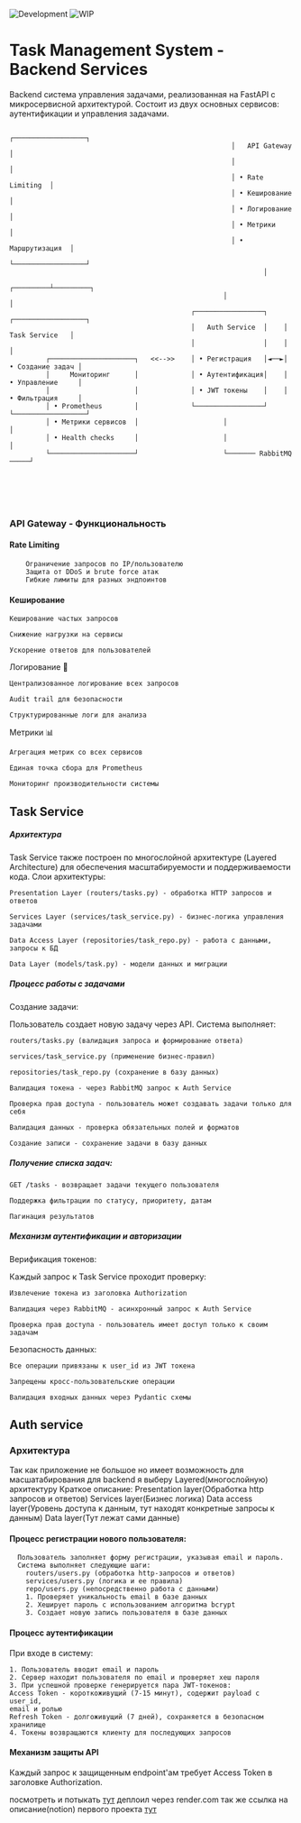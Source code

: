 ![Development](https://img.shields.io/badge/🚧-Under%20Development-orange)
![WIP](https://img.shields.io/badge/🔧-Work%20In%20Progress-red)

# Task Management System - Backend Services

Backend система управления задачами, реализованная на FastAPI с микросервисной архитектурой. Состоит из двух основных сервисов: аутентификации и управления задачами.


```
                                                       ┌──────────────────┐
                                                       │   API Gateway    │
                                                       │                  │
                                                       │ • Rate Limiting  │
                                                       │ • Кеширование    │
                                                       │ • Логирование    │
                                                       │ • Метрики        │
                                                       │ • Маршрутизация  │
                                                       └──────────────────┘
                                                               │
                                                     ┌─────────┴─────────┐
                                                     │                   │
                                             ┌─────────────────┐    ┌──────────────────┐
                                             │   Auth Service  │    │   Task Service   │
                                             │                 │    │                  │
         ┌─────────────────────┐   <<-->>    │ • Регистрация   │◄──►│ • Создание задач │
         │     Мониторинг      │             │ • Аутентификация│    │ • Управление     │
         │                     │             │ • JWT токены    │    │ • Фильтрация     │
         │ • Prometheus        │             └─────────────────┘    └──────────────────┘
         │ • Метрики сервисов  │                     │                      │
         │ • Health checks     │                     │                      │
         └─────────────────────┘                     └─────── RabbitMQ ─────┘
                                             
                                             
                                             
                                                     
                                                      
```

### API Gateway - Функциональность
#### Rate Limiting
```
    Ограничение запросов по IP/пользователю
    Защита от DDoS и brute force атак
    Гибкие лимиты для разных эндпоинтов
```
#### Кеширование

    Кеширование частых запросов

    Снижение нагрузки на сервисы

    Ускорение ответов для пользователей

Логирование 📝

    Централизованное логирование всех запросов

    Audit trail для безопасности

    Структурированные логи для анализа

Метрики 📊

    Агрегация метрик со всех сервисов

    Единая точка сбора для Prometheus

    Мониторинг производительности системы

## Task Service

##### Архитектура
Task Service также построен по многослойной архитектуре (Layered Architecture) для обеспечения масштабируемости и поддерживаемости кода.
Слои архитектуры:

    Presentation Layer (routers/tasks.py) - обработка HTTP запросов и ответов

    Services Layer (services/task_service.py) - бизнес-логика управления задачами

    Data Access Layer (repositories/task_repo.py) - работа с данными, запросы к БД

    Data Layer (models/task.py) - модели данных и миграции

##### Процесс работы с задачами
Создание задачи:

Пользователь создает новую задачу через API. Система выполняет:

    routers/tasks.py (валидация запроса и формирование ответа)

    services/task_service.py (применение бизнес-правил)

    repositories/task_repo.py (сохранение в базу данных)

    Валидация токена - через RabbitMQ запрос к Auth Service

    Проверка прав доступа - пользователь может создавать задачи только для себя

    Валидация данных - проверка обязательных полей и форматов

    Создание записи - сохранение задачи в базу данных

##### Получение списка задач:

    GET /tasks - возвращает задачи текущего пользователя

    Поддержка фильтрации по статусу, приоритету, датам

    Пагинация результатов

##### Механизм аутентификации и авторизации
Верификация токенов:

Каждый запрос к Task Service проходит проверку:

    Извлечение токена из заголовка Authorization

    Валидация через RabbitMQ - асинхронный запрос к Auth Service

    Проверка прав доступа - пользователь имеет доступ только к своим задачам

Безопасность данных:

    Все операции привязаны к user_id из JWT токена

    Запрещены кросс-пользовательские операции

    Валидация входных данных через Pydantic схемы



## **Auth service**

### **Архитектура**
Так как приложение не большое но имеет возможность для масшатабирования для
backend я выберу Layered(многослойную) архитектуру
Краткое описание:
Presentation layer(Обработка http запросов и ответов)
Services layer(Бизнес логика)
Data access layer(Уровень доступа к данным, тут находят конкретные запросы к
данным)
Data layer(Тут лежат сами данные)


#### Процесс регистрации нового пользователя:
```
  Пользователь заполняет форму регистрации, указывая email и пароль.
  Система выполняет следующие шаги:
    routers/users.py (обработка http-запросов и ответов)
    services/users.py (логика и ее правила)
    repo/users.py (непосредственно работа с данными)
    1. Проверяет уникальность email в базе данных
    2. Хеширует пароль с использованием алгоритма bcrypt
    3. Создает новую запись пользователя в базе данных
```

#### Процесс аутентификации
При входе в систему:
  ```
  1. Пользователь вводит email и пароль
  2. Сервер находит пользователя по email и проверяет хеш пароля
  3. При успешной проверке генерируется пара JWT-токенов:
  Access Token - короткоживущий (7-15 минут), содержит payload с user_id,
  email и ролью
  Refresh Token - долгоживущий (7 дней), сохраняется в безопасном хранилище
  4. Токены возвращаются клиенту для последующих запросов
```

#### Механизм защиты API
Каждый запрос к защищенным endpoint'ам требует Access Token в заголовке
Authorization.


посмотреть и потыкать [тут](https://auth-service-v2-rqoi.onrender.com/)
деплоил через render.com
так же ссылка на описание(notion) первого проекта [тут](https://www.notion.so/task-tracker-28cc206df76c80d49675c4dcac4f084e?source=copy_link)

